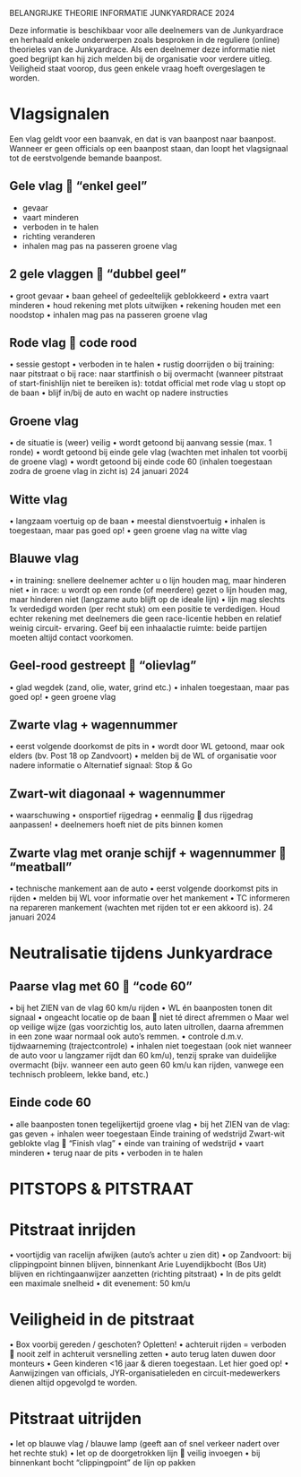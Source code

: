 BELANGRIJKE THEORIE INFORMATIE
JUNKYARDRACE 2024

Deze informatie is beschikbaar voor alle deelnemers van de Junkyardrace en herhaald enkele
onderwerpen zoals besproken in de reguliere (online) theorieles van de Junkyardrace. Als een
deelnemer deze informatie niet goed begrijpt kan hij zich melden bij de organisatie voor verdere
uitleg. Veiligheid staat voorop, dus geen enkele vraag hoeft overgeslagen te worden.

# Vlagsignalen
Een vlag geldt voor een baanvak, en dat is van baanpost naar baanpost. Wanneer er geen officials op
een baanpost staan, dan loopt het vlagsignaal tot de eerstvolgende bemande baanpost.

## Gele vlag  “enkel geel”
- gevaar
- vaart minderen
- verboden in te halen
- richting veranderen
- inhalen mag pas na passeren groene vlag
## 2 gele vlaggen  “dubbel geel”
• groot gevaar
• baan geheel of gedeeltelijk geblokkeerd
• extra vaart minderen
• houd rekening met plots uitwijken
• rekening houden met een noodstop
• inhalen mag pas na passeren groene vlag
## Rode vlag  code rood
• sessie gestopt
• verboden in te halen
• rustig doorrijden
o bij training: naar pitstraat
o bij race: naar startfinish
o bij overmacht (wanneer pitstraat of start-finishlijn niet te bereiken is): totdat official
met rode vlag u stopt op de baan
• blijf in/bij de auto en wacht op nadere instructies
## Groene vlag
• de situatie is (weer) veilig
• wordt getoond bij aanvang sessie (max. 1 ronde)
• wordt getoond bij einde gele vlag (wachten met inhalen tot voorbij de
groene vlag)
• wordt getoond bij einde code 60 (inhalen toegestaan zodra de groene
vlag in zicht is)
24 januari 2024
## Witte vlag
• langzaam voertuig op de baan
• meestal dienstvoertuig
• inhalen is toegestaan, maar pas goed op!
• geen groene vlag na witte vlag
## Blauwe vlag
• in training: snellere deelnemer achter u
o lijn houden mag, maar hinderen niet
• in race: u wordt op een ronde (of meerdere) gezet
o lijn houden mag, maar hinderen niet (langzame auto blijft op de
ideale lijn)
• lijn mag slechts 1x verdedigd worden (per recht stuk) om een positie te verdedigen. Houd
echter rekening met deelnemers die geen race-licentie hebben en relatief weinig circuit-
ervaring. Geef bij een inhaalactie ruimte: beide partijen moeten altijd contact voorkomen.
## Geel-rood gestreept  “olievlag”
• glad wegdek (zand, olie, water, grind etc.)
• inhalen toegestaan, maar pas goed op!
• geen groene vlag
## Zwarte vlag + wagennummer
• eerst volgende doorkomst de pits in
• wordt door WL getoond, maar ook elders (bv. Post 18 op Zandvoort)
• melden bij de WL of organisatie voor nadere informatie
o Alternatief signaal: Stop & Go
## Zwart-wit diagonaal + wagennummer
• waarschuwing
• onsportief rijgedrag
• eenmalig  dus rijgedrag aanpassen!
• deelnemers hoeft niet de pits binnen komen
## Zwarte vlag met oranje schijf + wagennummer  “meatball”
• technische mankement aan de auto
• eerst volgende doorkomst pits in rijden
• melden bij WL voor informatie over het mankement
• TC informeren na repareren mankement (wachten met rijden tot er een akkoord is).
24 januari 2024
# Neutralisatie tijdens Junkyardrace

## Paarse vlag met 60  “code 60”
• bij het ZIEN van de vlag 60 km/u rijden
• WL én baanposten tonen dit signaal
• ongeacht locatie op de baan  niet té direct afremmen
o Maar wel op veilige wijze (gas voorzichtig los, auto laten uitrollen,
daarna afremmen in een zone waar normaal ook auto’s remmen.
• controle d.m.v. tijdwaarneming (trajectcontrole)
• inhalen niet toegestaan (ook niet wanneer de auto voor u langzamer rijdt dan 60 km/u),
tenzij sprake van duidelijke overmacht (bijv. wanneer een auto geen 60 km/u kan rijden,
vanwege een technisch probleem, lekke band, etc.)
## Einde code 60
• alle baanposten tonen tegelijkertijd groene vlag
• bij het ZIEN van de vlag: gas geven + inhalen weer toegestaan
Einde training of wedstrijd
Zwart-wit geblokte vlag  “Finish vlag”
• einde van training of wedstrijd
• vaart minderen
• terug naar de pits
• verboden in te halen
# PITSTOPS & PITSTRAAT
# Pitstraat inrijden
• voortijdig van racelijn afwijken (auto’s achter u zien dit)
• op Zandvoort: bij clippingpoint binnen blijven, binnenkant Arie Luyendijkbocht (Bos Uit)
blijven en richtingaanwijzer aanzetten (richting pitstraat)
• In de pits geldt een maximale snelheid
• dit evenement: 50 km/u
# Veiligheid in de pitstraat
• Box voorbij gereden / geschoten? Opletten!
• achteruit rijden = verboden  nooit zelf in achteruit versnelling zetten
• auto terug laten duwen door monteurs
• Geen kinderen <16 jaar & dieren toegestaan. Let hier goed op!
• Aanwijzingen van officials, JYR-organisatieleden en circuit-medewerkers dienen altijd
opgevolgd te worden.
# Pitstraat uitrijden
• let op blauwe vlag / blauwe lamp (geeft aan of snel verkeer nadert over het rechte stuk)
• let op de doorgetrokken lijn  veilig invoegen
• bij binnenkant bocht “clippingpoint” de lijn op pakken